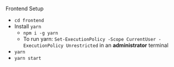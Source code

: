 Frontend Setup
- `cd frontend`
- Install `yarn`
    - `npm i -g yarn`
    - To run yarn: `Set-ExecutionPolicy -Scope CurrentUser -ExecutionPolicy Unrestricted` in an **administrator** terminal
- `yarn`
- `yarn start`
